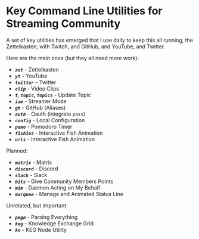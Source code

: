 # Key Command Line Utilities for Streaming Community

A set of key utilities has emerged that I use daily to keep this all
running, the Zettelkasten, with Twitch, and GitHub, and YouTube, and
Twitter.

Here are the main ones (but they all need more work):

* ***`zet`*** - Zettelkasten
* ***`yt`*** - YouTube
* ***`twitter`*** - Twitter
* ***`clip`*** - Video Clips
* ***`t`, `topic`, `topics`*** - Update Topic
* ***`iam`*** - Streamer Mode
* ***`gh`*** - GitHub (Aliases)
* ***`auth`*** - Oauth (integrate `pass`)
* ***`config`*** - Local Configuration
* ***`pomo`*** - Pomodoro Timer
* ***`fishies`*** - Interactive Fish Animation
* ***`urls`*** - Interactive Fish Animation

Planned:

* ***`matrix`*** - Matrix
* ***`discord`*** - Discord
* ***`slack`*** - Slack
* ***`bits`*** - Give Community Members Points
* ***`mim`*** - Daemon Acting on My Behalf
* ***`marquee`*** - Manage and Animated Status Line

Unrelated, but important:

* ***`pegn`*** - Parsing Everything
* ***`keg`*** - Knowledge Exchange Grid
* ***`kn`*** - KEG Node Utility

